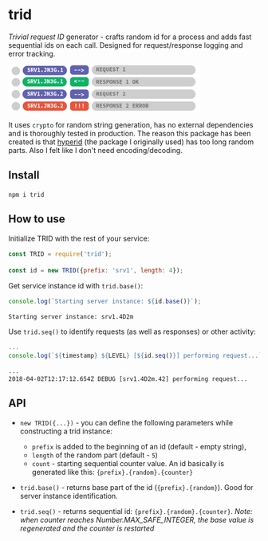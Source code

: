 trid
====

*Trivial request ID* generator - crafts random id for a process and adds fast
sequential ids on each call. Designed for request/response logging and error 
tracking.

![pic1]

It uses `crypto` for random string generation, has no external dependencies and
is thoroughly tested in production. The reason this package has been created is
that [hyperid] (the package I originally used) has too long random parts. Also
I felt like I don't need encoding/decoding.


Install
-------

```
npm i trid
```


How to use
----------

Initialize TRID with the rest of your service:

```js
const TRID = require('trid');

const id = new TRID({prefix: 'srv1', length: 4});
```

Get service instance id with `trid.base()`:

```js
console.log(`Starting server instance: ${id.base()}`);
```

```
Starting server instance: srv1.4D2m
```

Use `trid.seq()` to identify requests (as well as responses) or other activity:

```js
...
console.log(`${timestamp} ${LEVEL} [${id.seq()}] performing request...`)

```

```
...
2018-04-02T12:17:12.654Z DEBUG [srv1.4D2m.42] performing request...

```


API
---

* `new TRID({...})` - you can define the following parameters while constructing
  a trid instance:
    - `prefix` is added to the beginning of an id (default - empty string),
    - `length` of the random part (default - `5`)
    - `count` - starting sequential counter value.
  An id basically is generated like this: `{prefix}.{random}.{counter}`

* `trid.base()` - returns base part of the id (`{prefix}.{random}`). Good for
  server instance identification.

* `trid.seq()` - returns sequential id: `{prefix}.{random}.{counter}`. *Note:
  when counter reaches Number.MAX_SAFE_INTEGER, the base value is regenerated
  and the counter is restarted*



[pic1]: pic1.png
[hyperid]: https://www.npmjs.com/package/hyperid
